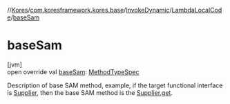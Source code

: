//[Kores](../../../../index.md)/[com.koresframework.kores.base](../../index.md)/[InvokeDynamic](../index.md)/[LambdaLocalCode](index.md)/[baseSam](base-sam.md)

# baseSam

[jvm]\
open override val [baseSam](base-sam.md): [MethodTypeSpec](../../../com.koresframework.kores.common/-method-type-spec/index.md)

Description of base SAM method, example, if the target functional interface is [Supplier](https://docs.oracle.com/javase/8/docs/api/java/util/function/Supplier.html), then the base SAM method is the [Supplier.get](https://docs.oracle.com/javase/8/docs/api/java/util/function/Supplier.html#get--).
